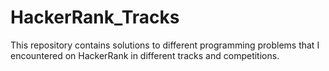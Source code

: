 # HackerRank_Tracks

This repository contains solutions to different programming problems that I encountered on HackerRank in different tracks and competitions.
